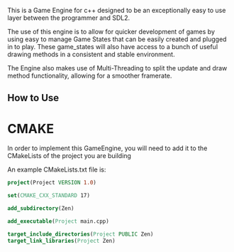 This is a Game Engine for c++ designed to be an exceptionally easy to use layer between the programmer and SDL2.

The use of this engine is to allow for quicker development of games by using easy to manage Game States that can be easily created and plugged in to play. These game_states will also have access to a bunch of useful drawing methods in a consistent and stable environment.

The Engine also makes use of Multi-Threading to split the update and draw method functionality, allowing for a smoother framerate.

## How to Use

# CMAKE

In order to implement this GameEngine, you will need to add it to the CMakeLists of the project you are building

An example CMakeLists.txt file is:
```cmake
project(Project VERSION 1.0)

set(CMAKE_CXX_STANDARD 17)

add_subdirectory(Zen)

add_executable(Project main.cpp)

target_include_directories(Project PUBLIC Zen)
target_link_libraries(Project Zen)
```

